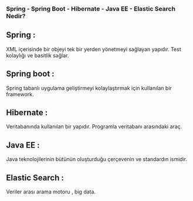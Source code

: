 ### Spring - Spring Boot - Hibernate - Java EE - Elastic Search Nedir?

## Spring :

XML içerisinde bir objeyi tek bir yerden yönetmeyi sağlayan yapıdır. Test kolaylığı ve basitlik sağlar.

## Spring boot :

Spring tabanlı uygulama geliştirmeyi kolaylaştırmak için kullanılan bir framework.

## Hibernate :

Veritabanında kullanılan bir yapıdır. Programla veritabanı arasındaki araç.

## Java EE :

Java teknolojilerinin bütünün oluşturduğu çerçevenin ve standardın ismidir.

## Elastic Search : 

Veriler arası arama motoru , big data.
